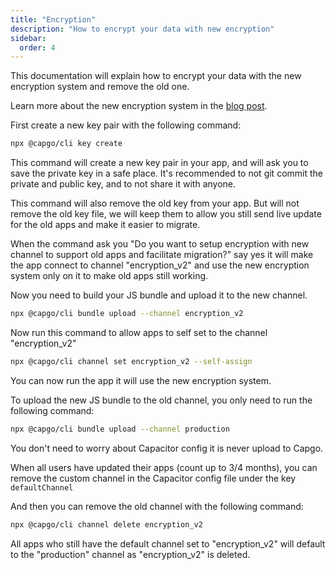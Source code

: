 ```yaml
---
title: "Encryption"
description: "How to encrypt your data with new encryption"
sidebar:
  order: 4
---
```


This documentation will explain how to encrypt your data with the new encryption system and remove the old one.

Learn more about the new encryption system in the [blog post](/blog/introducing-end-to-end-security-to-capacitor-updater-with-code-signing).

First create a new key pair with the following command:

```bash
npx @capgo/cli key create
```

This command will create a new key pair in your app, and will ask you to save the private key in a safe place. It's recommended to not git commit the private and public key, and to not share it with anyone.

This command will also remove the old key from your app. But will not remove the old key file, we will keep them to allow you still send live update for the old apps and make it easier to migrate.

When the command ask you "Do you want to setup encryption with new channel to support old apps and facilitate migration?" say yes it will make the app connect to channel "encryption_v2" and use the new encryption system only on it to make old apps still working.

Now you need to build your JS bundle and upload it to the new channel.

```bash
npx @capgo/cli bundle upload --channel encryption_v2
```

Now run this command to allow apps to self set to the channel "encryption_v2"

```bash
npx @capgo/cli channel set encryption_v2 --self-assign
```

You can now run the app it will use the new encryption system.

To upload the new JS bundle to the old channel, you only need to run the following command:

```bash
npx @capgo/cli bundle upload --channel production
```

You don't need to worry about Capacitor config it is never upload to Capgo.

When all users have updated their apps (count up to 3/4 months), you can remove the custom channel in the Capacitor config file under the key `defaultChannel`

And then you can remove the old channel with the following command:

```bash
npx @capgo/cli channel delete encryption_v2
```

All apps who still have the default channel set to "encryption_v2" will default to the "production" channel as "encryption_v2" is deleted.

